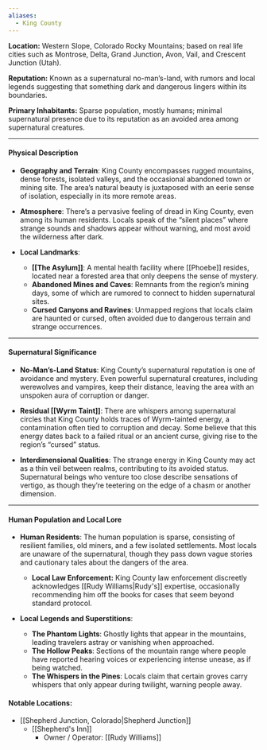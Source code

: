 ```yaml
---
aliases:
  - King County
---
```

**Location:** Western Slope, Colorado Rocky Mountains; based on real life cities such as Montrose, Delta, Grand Junction, Avon, Vail, and Crescent Junction (Utah).

**Reputation:** Known as a supernatural no-man’s-land, with rumors and local legends suggesting that something dark and dangerous lingers within its boundaries.

**Primary Inhabitants:** Sparse population, mostly humans; minimal supernatural presence due to its reputation as an avoided area among supernatural creatures.

---

#### **Physical Description**

- **Geography and Terrain**: King County encompasses rugged mountains, dense forests, isolated valleys, and the occasional abandoned town or mining site. The area’s natural beauty is juxtaposed with an eerie sense of isolation, especially in its more remote areas.
    
- **Atmosphere**: There’s a pervasive feeling of dread in King County, even among its human residents. Locals speak of the “silent places” where strange sounds and shadows appear without warning, and most avoid the wilderness after dark.
    
- **Local Landmarks**:
    
    - **[[The Asylum]]**: A mental health facility where [[Phoebe]] resides, located near a forested area that only deepens the sense of mystery.
    - **Abandoned Mines and Caves**: Remnants from the region’s mining days, some of which are rumored to connect to hidden supernatural sites.
    - **Cursed Canyons and Ravines**: Unmapped regions that locals claim are haunted or cursed, often avoided due to dangerous terrain and strange occurrences.

---

#### **Supernatural Significance**

- **No-Man’s-Land Status**: King County’s supernatural reputation is one of avoidance and mystery. Even powerful supernatural creatures, including werewolves and vampires, keep their distance, leaving the area with an unspoken aura of corruption or danger.
    
- **Residual [[Wyrm Taint]]**: There are whispers among supernatural circles that King County holds traces of Wyrm-tainted energy, a contamination often tied to corruption and decay. Some believe that this energy dates back to a failed ritual or an ancient curse, giving rise to the region’s “cursed” status.
    
- **Interdimensional Qualities**: The strange energy in King County may act as a thin veil between realms, contributing to its avoided status. Supernatural beings who venture too close describe sensations of vertigo, as though they’re teetering on the edge of a chasm or another dimension.
    

---

#### **Human Population and Local Lore**

- **Human Residents**: The human population is sparse, consisting of resilient families, old miners, and a few isolated settlements. Most locals are unaware of the supernatural, though they pass down vague stories and cautionary tales about the dangers of the area.
	- **Local Law Enforcement:** King County law enforcement discreetly acknowledges [[Rudy Williams|Rudy's]] expertise, occasionally recommending him off the books for cases that seem beyond standard protocol.

- **Local Legends and Superstitions**:
    
    - **The Phantom Lights**: Ghostly lights that appear in the mountains, leading travelers astray or vanishing when approached.
    - **The Hollow Peaks**: Sections of the mountain range where people have reported hearing voices or experiencing intense unease, as if being watched.
    - **The Whispers in the Pines**: Locals claim that certain groves carry whispers that only appear during twilight, warning people away.

#### **Notable Locations**:

* [[Shepherd Junction, Colorado|Shepherd Junction]]
	* [[Shepherd's Inn]]
		* Owner / Operator: [[Rudy Williams]]
